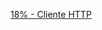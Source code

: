 [18% - Cliente HTTP](https://garyclarketech.teachable.com/courses/symfony7-microservice/lectures/55468253)
